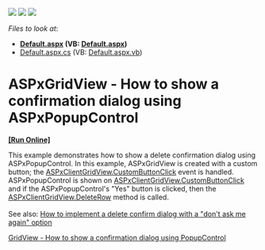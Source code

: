 <!-- default badges list -->
![](https://img.shields.io/endpoint?url=https://codecentral.devexpress.com/api/v1/VersionRange/128535458/13.2.9%2B)
[![](https://img.shields.io/badge/Open_in_DevExpress_Support_Center-FF7200?style=flat-square&logo=DevExpress&logoColor=white)](https://supportcenter.devexpress.com/ticket/details/T103862)
[![](https://img.shields.io/badge/📖_How_to_use_DevExpress_Examples-e9f6fc?style=flat-square)](https://docs.devexpress.com/GeneralInformation/403183)
<!-- default badges end -->
<!-- default file list -->
*Files to look at*:

* **[Default.aspx](./CS/Default.aspx) (VB: [Default.aspx](./VB/Default.aspx))**
* [Default.aspx.cs](./CS/Default.aspx.cs) (VB: [Default.aspx.vb](./VB/Default.aspx.vb))
<!-- default file list end -->
# ASPxGridView - How to show a confirmation dialog using ASPxPopupControl
<!-- run online -->
**[[Run Online]](https://codecentral.devexpress.com/t103862/)**
<!-- run online end -->


<p>This example demonstrates how to show a delete confirmation dialog using ASPxPopupControl. In this example, ASPxGridView is created with a custom button; the <a href="https://documentation.devexpress.com/#AspNet/DevExpressWebASPxGridViewScriptsASPxClientGridView_CustomButtonClicktopic">ASPxClientGridView.CustomButtonClick</a> event is handled. ASPxPopupControl is shown on <a href="https://documentation.devexpress.com/#AspNet/DevExpressWebASPxGridViewScriptsASPxClientGridView_CustomButtonClicktopic">ASPxClientGridView.CustomButtonClick</a> and if the ASPxPopupControl's "Yes" button is clicked, then the <a href="https://documentation.devexpress.com/#AspNet/DevExpressWebASPxGridViewScriptsASPxClientGridView_DeleteRowtopic">ASPxClientGridView.DeleteRow</a> method is called.<br /><br />See also: <a href="http://www.devexpress.com/Support/Center/Example/Details/E1120">How to implement a delete confirm dialog with a "don't ask me again" option</a></p>
<p><a href="https://www.devexpress.com/Support/Center/p/T116360">GridView - How to show a confirmation dialog using PopupControl</a> </p>

<br/>



